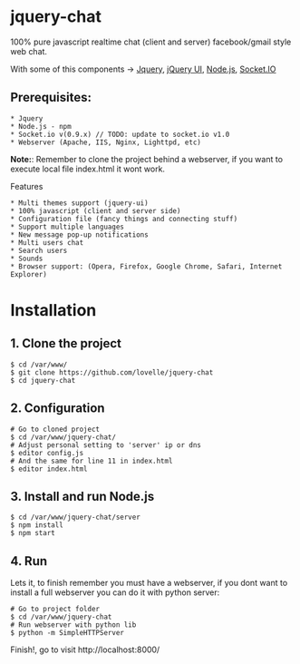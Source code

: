 jquery-chat
===========

100% pure javascript realtime chat (client and server) facebook/gmail style web chat.

With some of this components -> [Jquery](http://jquery.com/), [jQuery UI](http://jqueryui.com/), [Node.js](http://nodejs.org/), [Socket.IO](http://socket.io/)

## Prerequisites:

	* Jquery
	* Node.js - npm
	* Socket.io v(0.9.x) // TODO: update to socket.io v1.0
	* Webserver (Apache, IIS, Nginx, Lighttpd, etc)

**Note:**: Remember to clone the project behind a webserver, if you want to execute local file index.html it wont work.


Features

	* Multi themes support (jquery-ui)
	* 100% javascript (client and server side)
	* Configuration file (fancy things and connecting stuff)
	* Support multiple languages
	* New message pop-up notifications
	* Multi users chat
	* Search users
	* Sounds 
	* Browser support: (Opera, Firefox, Google Chrome, Safari, Internet Explorer)

# Installation

## 1. Clone the project

	$ cd /var/www/
	$ git clone https://github.com/lovelle/jquery-chat
	$ cd jquery-chat

## 2. Configuration

	# Go to cloned project
	$ cd /var/www/jquery-chat/
	# Adjust personal setting to 'server' ip or dns
	$ editor config.js
	# And the same for line 11 in index.html
	$ editor index.html

## 3. Install and run Node.js

	$ cd /var/www/jquery-chat/server
	$ npm install
	$ npm start


## 4. Run
Lets it, to finish remember you must have a webserver, if you dont want to install a full webserver you can do it with python server:

	# Go to project folder
	$ cd /var/www/jquery-chat
	# Run webserver with python lib
	$ python -m SimpleHTTPServer

Finish!, go to visit http://localhost:8000/
